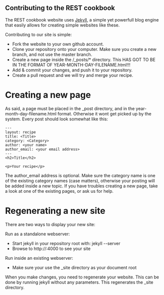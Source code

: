 Contributing to the REST cookbook
---------------------------------
The REST cookbook website uses [Jekyll](https://github.com/mojombo/jekyll/wiki), a simple yet powerfull blog engine 
that easily allows for creating simple websites like these.

Contributing to our site is simple:
  * Fork the website to your own github account.
  * Clone your repository onto your computer. Make sure you create a new branch, and not use the master branch.
  * Create a new page inside the /_posts/* directory. This HAS GOT TO BE IN THE FORMAT OF YEAR-MONTH-DAY-FILENAME.html!!!
  * Add & commit your changes, and push it to your repository.
  * Create a pull request and we will try and merge your recipe.

Creating a new page
===================
As said, a page must be placed in the _post directory, and in the year-month-day-filename.html format. Otherwise it
wont get picked up by the system. Every post should look somewhat like this:

    ---
    layout: recipe
    title: <Title>
    category: <Category>
    author: <your name>
    author_email: <your email address>
    ---
    <h2>Title</h2>

    <p>Your recipe</p>

The author_email address is optional. Make sure the category name is one of the existing category names (case matters),
otherwise your posting will be added inside a new topic. If you have troubles creating a new page, take a look at one
of the existing pages, or ask us for help.

Regenerating a new site
=======================
There are two ways to display your new site:

Run as a standalone webserver:
  * Start jekyll in your repository root with:  jekyll --server
  * Browse to http://<yourip>:4000 to see your site

Run inside an existing webserver:
  * Make sure your use the _site directory as your document root

When you make changes, you need to regenerate your website. This can be done by running jekyll without any parameters.
This regenerates the _site directory.
